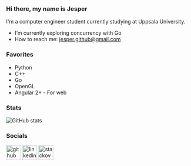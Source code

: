### Hi there, my name is Jesper

I'm a computer engineer student currently studying at Uppsala University. 

- I’m currently exploring concurrency with Go
- How to reach me: jesper.github@gmail.com 

### Favorites

* Python
* C++
* Go
* OpenGL
* Angular 2+  - For web

### Stats

![GitHub stats](https://github-readme-stats.vercel.app/api?username=JesperGlas&show_icons=true)  

### Socials

[<img src='https://cdn.jsdelivr.net/npm/simple-icons@3.0.1/icons/github.svg' alt='github' height='40'>](https://github.com/JesperGlas)  [<img src='https://cdn.jsdelivr.net/npm/simple-icons@3.0.1/icons/linkedin_1.svg' alt='linkedin' height='40'>](https://www.linkedin.com/in/jesper-glas-b51b6b198/)  [<img src='https://cdn.jsdelivr.net/npm/simple-icons@3.0.1/icons/stackoverflow.svg' alt='stackoverflow' height='40'>](https://stackoverflow.com/users/12502042/jesper) 

